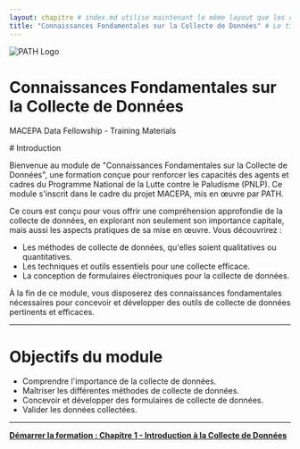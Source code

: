```yaml
---
layout: chapitre # index.md utilise maintenant le même layout que les chapitres
title: "Connaissances Fondamentales sur la Collecte de Données" # Le titre de la page affiché dans l'onglet du navigateur
---
```


<div class="main-content-header">
    <div class="header-logo-in-content">
        <img src="{{ site.baseurl }}/assets/images/path_logo.png" alt="PATH Logo">
    </div>
    <h1 class="course-main-title-in-content">Connaissances Fondamentales sur la Collecte de Données</h1>
    <p class="course-sub-title-in-content">MACEPA Data Fellowship - Training Materials</p>
</div>
<a id="introduction-module"></a>
# Introduction

Bienvenue au module de "Connaissances Fondamentales sur la Collecte de Données", une formation conçue pour renforcer les capacités des agents et cadres du Programme National de la Lutte contre le Paludisme (PNLP). Ce module s'inscrit dans le cadre du projet MACEPA, mis en œuvre par PATH.

Ce cours est conçu pour vous offrir une compréhension approfondie de la collecte de données, en explorant non seulement son importance capitale, mais aussi les aspects pratiques de sa mise en œuvre. Vous découvrirez :

* Les méthodes de collecte de données, qu'elles soient qualitatives ou quantitatives.
* Les techniques et outils essentiels pour une collecte efficace.
* La conception de formulaires électroniques pour la collecte de données.

À la fin de ce module, vous disposerez des connaissances fondamentales nécessaires pour concevoir et développer des outils de collecte de données pertinents et efficaces.

---

<a id="module-objectives"></a>
# Objectifs du module

* Comprendre l'importance de la collecte de données.
* Maîtriser les différentes méthodes de collecte de données.
* Concevoir et développer des formulaires de collecte de données.
* Valider les données collectées.

---

[**Démarrer la formation : Chapitre 1 - Introduction à la Collecte de Données**](chapitres/chapitre-1-collecte-donnees.md)